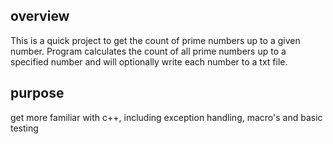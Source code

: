 ## overview

This is a quick project to get the count of prime numbers up to a given number.
Program calculates the count of all prime numbers up to a specified number and will optionally write each number to a txt file.

## purpose

get more familiar with c++, including exception handling, macro's and basic testing
